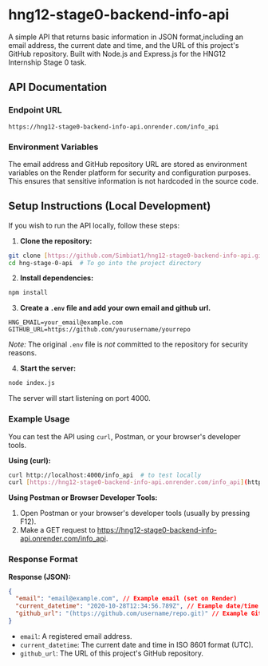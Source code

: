 # hng12-stage0-backend-info-api

A simple API that returns basic information in JSON format,including an email address, the current date and time, and the URL of this project's GitHub repository. Built with Node.js and Express.js for the HNG12 Internship Stage 0 task.

## API Documentation

### Endpoint URL

`https://hng12-stage0-backend-info-api.onrender.com/info_api`

### Environment Variables

The email address and GitHub repository URL are stored as environment variables on the Render platform for security and configuration purposes. This ensures that sensitive information is not hardcoded in the source code.

## Setup Instructions (Local Development)

If you wish to run the API locally, follow these steps:

1.  **Clone the repository:**

```bash
git clone [https://github.com/Simbiat1/hng12-stage0-backend-info-api.git](https://github.com/Simbiat1/hng12-stage0-backend-info-api.git)
cd hng-stage-0-api  # To go into the project directory
```

2.  **Install dependencies:**

```bash
npm install
```

3.  **Create a `.env` file and add your own email and github url.**

```
HNG_EMAIL=your_email@example.com
GITHUB_URL=https://github.com/yourusername/yourrepo
```

_Note:_ The original `.env` file is _not_ committed to the repository for security reasons.

4.  **Start the server:**

```bash
node index.js
```

The server will start listening on port 4000.

### Example Usage

You can test the API using `curl`, Postman, or your browser's developer tools.

**Using (curl):**

```bash
curl http://localhost:4000/info_api  # to test locally
curl [https://hng12-stage0-backend-info-api.onrender.com/info_api](https://hng12-stage0-backend-info-api.onrender.com/info_api) # to test deployed API
```

**Using Postman or Browser Developer Tools:**

1. Open Postman or your browser's developer tools (usually by pressing F12).
2. Make a GET request to https://hng12-stage0-backend-info-api.onrender.com/info_api.

### Response Format

**Response (JSON):**

```json
{
  "email": "email@example.com", // Example email (set on Render)
  "current_datetime": "2020-10-28T12:34:56.789Z", // Example date/time (will be dynamically generated based on current date/time)
  "github_url": "(https://github.com/username/repo.git)" // Example GitHub URL (set on Render)
}
```

- `email`: A registered email address.
- `current_datetime`: The current date and time in ISO 8601 format (UTC).
- `github_url`: The URL of this project's GitHub repository.
